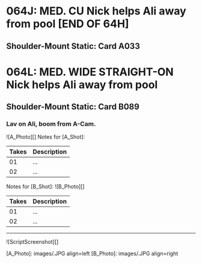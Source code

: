 # 064J: MED. CU Nick helps Ali away from pool [END OF 64H]
## Shoulder-Mount Static: Card A033

# 064L: MED. WIDE STRAIGHT-ON Nick helps Ali away from pool
## Shoulder-Mount Static: Card B089

### Lav on Ali, boom from A-Cam.

![A_Photo][]
Notes for [A_Shot]: 

| Takes | Description |
|:---|:----|
| 01 | ... |
| 02 | ... |

Notes for [B_Shot]: 
![B_Photo][]

| Takes | Description |
|:---|:----|
| 01 | ... |
| 02 | ... |

----

![ScriptScreenshot][]


[A_Photo]:  images/.JPG align=left
[B_Photo]:  images/.JPG align=right
